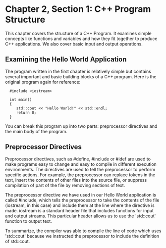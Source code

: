 # Chapter 2, Section 1: C++ Program Structure

This chapter covers the structure of a C++ Program. It examines simple concepts like functions and variables and how they fit together to produce C++ applications. We also cover basic input and output operations.

## Examining the Hello World Application

The program written in the first chapter is relatively simple but contains several important and basic building blocks of a C++ program. Here is the original program again for reference:

```
  #include <iostream>

  int main()
  {
     std::cout << "Hello World!" << std::endl;
     return 0;
  }
```

You can break this program up into two parts: preprocessor directives and the main body of the program.

## Preprocessor Directives

Preprocessor directives, such as #define, #include or #idef are used to make programs easy to change and easy to compile in different execution environments. The directives are used to tell the preprocessor to perform specific actions. For example, the preprocessor can replace tokens in the text, insert the contents of other files into the source file, or suppress compilation of part of the file by removing sections of text.

The preprocessor directive we have used in our Hello World application is called #include, which tells the preprocessor to take the contents of the file (iostream, in this case) and include them at the line where the directive is made. iostream is a standard header file that includes functions for input and output streams. This particular header allows us to use the 'std::cout' function to output text.

To summarize, the compiler was able to compile the line of code which uses 'std::cout' because we instructed the preprocessor to include the definition of std::cout.
